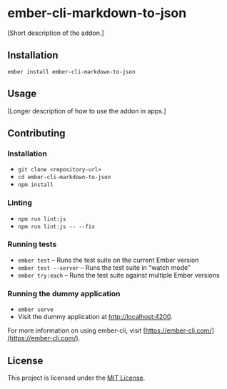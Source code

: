 ember-cli-markdown-to-json
==============================================================================

[Short description of the addon.]

Installation
------------------------------------------------------------------------------

```
ember install ember-cli-markdown-to-json
```


Usage
------------------------------------------------------------------------------

[Longer description of how to use the addon in apps.]


Contributing
------------------------------------------------------------------------------

### Installation

* `git clone <repository-url>`
* `cd ember-cli-markdown-to-json`
* `npm install`

### Linting

* `npm run lint:js`
* `npm run lint:js -- --fix`

### Running tests

* `ember test` – Runs the test suite on the current Ember version
* `ember test --server` – Runs the test suite in "watch mode"
* `ember try:each` – Runs the test suite against multiple Ember versions

### Running the dummy application

* `ember serve`
* Visit the dummy application at [http://localhost:4200](http://localhost:4200).

For more information on using ember-cli, visit [https://ember-cli.com/](https://ember-cli.com/).

License
------------------------------------------------------------------------------

This project is licensed under the [MIT License](LICENSE.md).
